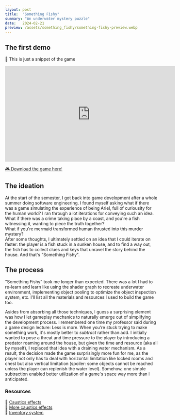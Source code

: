 ```yaml
---
layout: post
title:  "Something Fishy"
summary: "An underwater mystery puzzle"
date:   2024-02-21
preview: /assets/something_fishy/something-fishy-preview.webp
---
```


## The first demo
🎥 This is just a snippet of the game
<iframe width="560" height="315" src="https://www.youtube.com/embed/YiQPrDfEPb4?si=ERZ8N4UD0zLQRbDF" title="YouTube video player" frameborder="0" allow="accelerometer; autoplay; clipboard-write; encrypted-media; gyroscope; picture-in-picture; web-share" allowfullscreen></iframe>

[🎮 Download the game here!](https://gumball7112.itch.io/something-fishy)

## The ideation
At the start of the semester, I got back into game development after a whole summer doing software engineering. I found myself asking what if there was a game simulating the experience of being Ariel, full of curiousity for the human world? I ran through a lot iterations for conveying such an idea.\
What if there was a crime taking place by a coast, and you're a fish witnessing it, wanting to piece the truth together?\
What if you're mermaid transformed human thrusted into this murder mystery?\
After some thoughts, I ultimately settled on an idea that I could iterate on faster: the player is a fish stuck in a sunken house, and to find a way out, the fish has to collect clues and keys that unravel the story behind the house. And that's "Something Fishy".

## The process
"Something Fishy" took me longer than expected. There was a lot I had to re-learn and learn like using the shader graph to recreate underwater environment, implementing object pooling to optimize the object inspection system, etc. I'll list all the materials and resources I used to build the game too.

Asides from absorbing all those techniques, I guess a surprising element was how I let gameplay mechanics to naturally emerge out of simplifying the development process. I remembered one time my professor said during a game design lecture: Less is more. When you're stuck trying to make something work, it's mostly better to *subtract* rather than add. I initially wanted to pose a threat and time pressure to the player by introducing a predator roaming around the house, but given the time and resource (aka all by myself), I replaced that idea with a draining water mechanism. As a result, the decision made the game surprisingly more fun for me, as the player not only has to deal with horizontal limitation like locked rooms and chest but also vertical limitation (spoiler: some objects cannot be reached unless the player can replenish the water level). Somehow, one simple subtraction enabled better utilization of a game's space way more than I anticipated.


### Resources
🔗 [Caustics effects](https://ameye.dev/notes/realtime-caustics/) \
🔗 [More caustics effects](https://www.alanzucconi.com/2019/09/13/believable-caustics-reflections/) \
🔗 [Inventory system](https://youtu.be/oJAE6CbsQQA)